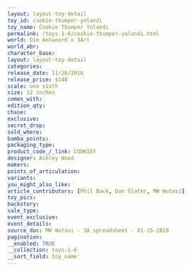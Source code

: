 ```yaml
---
layout: layout-toy-detail 
toy_id: cookie-thumper-yolandi
toy_name: Cookie Thumper Yolandi
permalink: /toys-1-6/cookie-thumper-yolandi.html
world: Die Antwoord x 3Art
world_abr: 
character_base: 
layout: layout-toy-detail
categories: 
release_date: 11/26/2016
release_price: $140 
scale: one sixth
size: 12 inches
comes_with: 
edition_qty: 
chase: 
exclusive: 
secret_drop: 
sold_where: 
bamba_points: 
packaging_type: 
product_code_/_link: COOKIEY
designer: Ashley Wood
makers: 
points_of_articulation: 
variants: 
you_might_also_like: 
article_contributors: [Phil Back, Don Slater, MW Wutasi]
toy_pics: 
backstory: 
sale_type: 
event_exclusive: 
event_details: 
source_doc: MW Wutasi - 3A spreadsheet - 01-15-2019
pagination: 
__enabled: TRUE
__collection: toys-1-6
__sort_field: toy_name'
---
```

